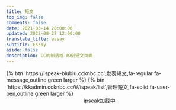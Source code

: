 ```yaml
---
title: 短文
top_img: false
comments: false
date: 2021-03-14 20:00:00
updated: 2022-08-27 12:00:00
translate_title: essay
subtitle: Essay
aside: false
description: CC的部落格 即刻短文页面
---
```

<div class="btn-center">
{% btn 'https://ispeak-biubiu.ccknbc.cc',发表短文,fa-regular fa-message,outline green larger %}
{% btn 'https://kkadmin.ccknbc.cc/#/ispeak/list',管理短文,fa-solid fa-user-pen,outline green larger %}
</div>

<div id="tip" style="text-align:center;">ipseak加载中</div>
<div id="ispeak"></div>
<link
  rel="stylesheet"
  href="https://jsd.cdn.zzko.cn/npm/highlight.js/styles/atom-one-dark.min.css"
/>
<link
  rel="stylesheet"
  href="https://jsd.cdn.zzko.cn/npm/ispeak/style.css"
/>

<script src="https://jsd.cdn.zzko.cn/npm/highlight.js/highlight.min.js"></script>
<script src="https://jsd.cdn.zzko.cn/npm/marked@v3/marked.min.js"></script>
<script src="https://jsd.cdn.zzko.cn/npm/ispeak/ispeak.umd.js"></script>
<!-- CSS -->
<link
  rel="stylesheet"
  href="https://jsd.cdn.zzko.cn/npm/@waline/client@v2/dist/waline.css"
/>
<link rel="stylesheet" href="https://jsd.cdn.zzko.cn/npm/@waline/client@v2/dist/waline-meta.css"/>
<!-- JS -->
<script src="https://jsd.cdn.zzko.cn/npm/@waline/client@v2/dist/waline.js"></script>
<script>
  var head = document.getElementsByTagName('head')[0]
  var meta = document.createElement('meta')
  meta.name = 'referrer'
  meta.content = 'no-referrer'
  head.appendChild(meta)
  if (ispeak) {
    ispeak
      .init({
        el: '#ispeak',
        api: 'https://kkapi.ccknbc.cc/',
        author: '621cd42048c49d6f96787626',
        pageSize: 10,
        loading_img: 'https://bu.dusays.com/2022/05/01/626e88f349943.gif',
        speakPage: '/essay',
        githubClientId: 'Iv1.f333c02f5f6676e8',
        comment: function (speak) {
          // 4.4.0 之后在此回调函数中初始化评论
          const { _id, title, content } = speak
          const contentSub = content.substring(0, 30)
          Waline.init({
            el: '.ispeak-comment', // 默认情况下 ipseak 生成class为 ispeak-comment 的div
            path: '/essay/speak?q=' + _id, // 手动传入当前speak的唯一id
            title: title || contentSub, // 手动传入当前speak的标题(由于content可能过长，因此截取前30个字符)
            serverURL: 'https://waline.ccknbc.cc',
            pageSize: 10,
            requiredMeta: ["nick", "mail"],
            login: 'force',
            dark: 'html[data-theme="dark"]',
            imageUploader: function (file) {
              let formData = new FormData();
              let headers = new Headers();
              formData.append("file", file);
              formData.append("album_id", "10");
              formData.append("permission", "0");
              headers.append("Authorization", "Bearer 24|o8Crl5y0oK3luyUs17fBxDtAcevk1iiLHVFMNjpA");
              headers.append("Accept", "application/json");
              return fetch("https://wmimg.com/api/v1/upload", {
                method: "POST",
                headers: headers,
                body: formData,
              })
                .then((resp) => resp.json())
                .then((resp) => resp.data.links.url);
              },
            turnstileKey: '0x4AAAAAAAECBl27OB5SZrQT',
            emoji:
              [
                "https://jsd.cdn.zzko.cn/npm/sticker-heo/Sticker-100/",
                // "https://jsd.cdn.zzko.cn/npm/telegram-gif/Telegram-Gif/",
                // "https://jsd.cdn.zzko.cn/npm/@waline/emojis/tw-emoji/"
              ]
          })
        }
      })
      .then(function () {
        console.log('ispeak 加载完成')
        document.getElementById('tip').style.display = 'none'
      })
  } else {
    document.getElementById('tip').innerHTML = 'ipseak依赖加载失败！'
  }
</script>


